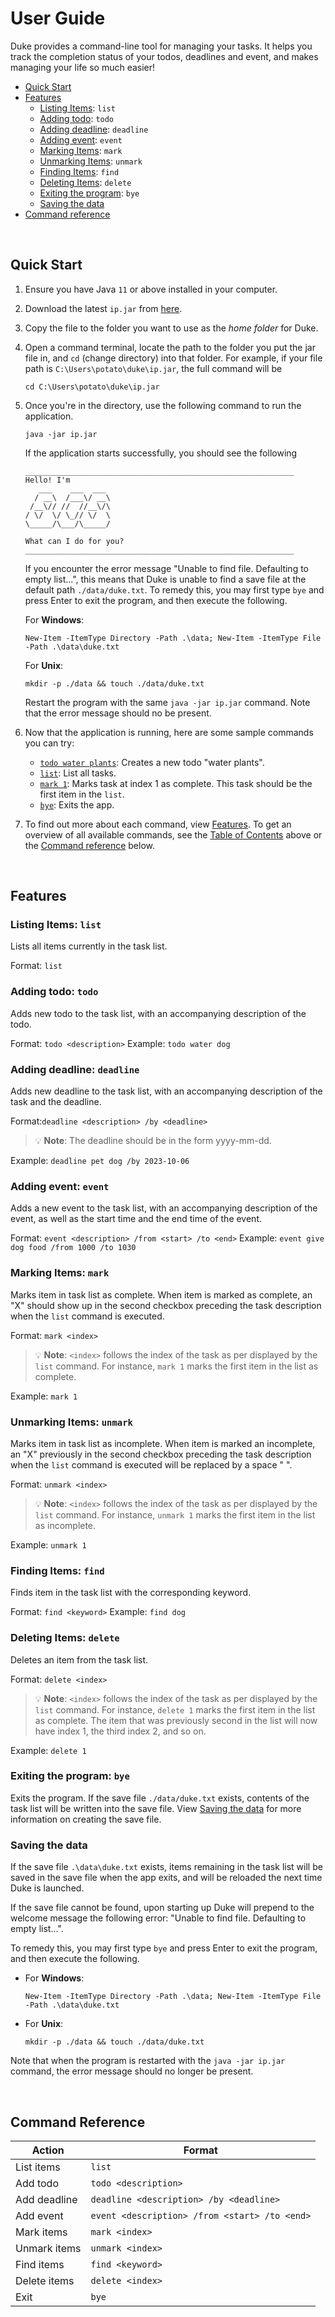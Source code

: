 # User Guide 

Duke provides a command-line tool for managing your tasks. It helps you track the completion status of your todos, deadlines and event, and makes managing your life so much easier! 

- [Quick Start](#quick-start)
- [Features](#features)
    - [Listing Items](#listing-items-list): `list`
    - [Adding todo](#adding-todo-todo): `todo`
    - [Adding deadline](#adding-deadline-deadline): `deadline`
    - [Adding event](#adding-event-event): `event`
    - [Marking Items](#marking-items-mark): `mark`
    - [Unmarking Items](#unmarking-items-unmark): `unmark`
    - [Finding Items](#finding-items-find): `find`
    - [Deleting Items](#deleting-items-delete): `delete`
    - [Exiting the program](#exiting-the-program-bye): `bye`
    - [Saving the data](#saving-the-data)
- [Command reference](#command-reference)
    
<br />

## Quick Start
1. Ensure you have Java `11` or above installed in your computer. 
2. Download the latest `ip.jar` from [here](https://github.com/lctxct/ip/releases/tag/A-Release).
3. Copy the file to the folder you want to use as the *home folder* for Duke. 
4. Open a command terminal, locate the path to the folder you put the jar file in, and `cd` (change directory) into that folder. For example, if your file path is `C:\Users\potato\duke\ip.jar`, the full command will be 
    ```
    cd C:\Users\potato\duke\ip.jar
    ```
5. Once you're in the directory, use the following command to run the application.
    ```
    java -jar ip.jar
    ```
    If the application starts successfully, you should see the following
    ```
    ____________________________________________________________
    Hello! I'm
       ___    ___  ___
      / __\  /___\/ __\
     /__\// //  //__\/\
    / \/  \/ \_// \/  \
    \_____/\___/\_____/

    What can I do for you?
    ____________________________________________________________
    ```
    If you encounter the error message "Unable to find file. Defaulting to empty list...", this means that Duke is unable to find a save file at the default path `./data/duke.txt`. To remedy this, you may first type `bye` and press Enter to exit the program, and then execute the following. 
    
    For **Windows**: 
    ```
    New-Item -ItemType Directory -Path .\data; New-Item -ItemType File -Path .\data\duke.txt
    ```
    For **Unix**: 
    ```
    mkdir -p ./data && touch ./data/duke.txt
    ```
    Restart the program with the same `java -jar ip.jar` command. Note that the error message should no be present. 
6. Now that the application is running, here are some sample commands you can try: 
    * [`todo water plants`](#adding-todo-todo): Creates a new todo "water plants". 
    * [`list`](#listing-items-list): List all tasks. 
    * [`mark 1`](#marking-items-mark): Marks task at index 1 as complete. This task should be the first item in the `list`.  
    * [`bye`](#exiting-the-program-bye): Exits the app.
7. To find out more about each command, view [Features](#features). To get an overview of all available commands, see the [Table of Contents](#user-guide) above or the [Command reference](#command-reference) below. 

<br />

## Features

### Listing Items: `list`
Lists all items currently in the task list. 

Format: `list` 

### Adding todo: `todo`
Adds new todo to the task list, with an accompanying description of the todo. 

Format: `todo <description>`
Example: `todo water dog`

### Adding deadline: `deadline`
Adds new deadline to the task list, with an accompanying description of the task and the deadline. 

Format:`deadline <description> /by <deadline>`
> :bulb: **Note**: The deadline should be in the form yyyy-mm-dd. 

Example: `deadline pet dog /by 2023-10-06`

### Adding event: `event`
Adds a new event to the task list, with an accompanying description of the event, as well as the start time and the end time of the event. 

Format: `event <description> /from <start> /to <end>`
Example: `event give dog food /from 1000 /to 1030`

### Marking Items: `mark`
Marks item in task list as complete. When item is marked as complete, an "X" should show up in the second checkbox preceding the task description when the `list` command is executed. 

Format: `mark <index>`
> :bulb: **Note**: `<index>` follows the index of the task as per displayed by the `list` command. For instance, `mark 1` marks the first item in the list as complete. 

Example: `mark 1`

### Unmarking Items: `unmark`
Marks item in task list as incomplete.  When item is marked an incomplete, an "X" previously in the second checkbox preceding the task description when the `list` command is executed will be replaced by a space " ".

Format: `unmark <index>`
> :bulb: **Note**: `<index>` follows the index of the task as per displayed by the `list` command. For instance, `unmark 1` marks the first item in the list as incomplete. 

Example: `unmark 1`

### Finding Items: `find`
Finds item in the task list with the corresponding keyword. 

Format: `find <keyword>`
Example: `find dog`

### Deleting Items: `delete`
Deletes an item from the task list. 

Format: `delete <index>`
> :bulb: **Note**: `<index>` follows the index of the task as per displayed by the `list` command. For instance, `delete 1` marks the first item in the list as complete. The item that was previously second in the list will now have index 1, the third index 2, and so on. 

Example: `delete 1`

### Exiting the program: `bye`
Exits the program. If the save file `./data/duke.txt` exists, contents of the task list will be written into the save file. View [Saving the data](#saving-the-data) for more information on creating the save file. 

### Saving the data
If the save file `.\data\duke.txt` exists, items remaining in the task list will be saved in the save file when the app exits, and will be reloaded the next time Duke is launched. 

If the save file cannot be found, upon starting up Duke will prepend to the welcome message the following error: "Unable to find file. Defaulting to empty list...". 

To remedy this, you may first type `bye` and press Enter to exit the program, and then execute the following. 
    
- For **Windows**: 
    ```
    New-Item -ItemType Directory -Path .\data; New-Item -ItemType File -Path .\data\duke.txt
    ```
- For **Unix**: 
    ```
    mkdir -p ./data && touch ./data/duke.txt
    ```
Note that when the program is restarted with the `java -jar ip.jar` command, the error message should no longer be present. 

<br />

## Command Reference 

| Action       | Format                                        |
| ------------ | --------------------------------------------- |
| List items   | `list`                                        |
| Add todo     | `todo <description>`                          |
| Add deadline | `deadline <description> /by <deadline>`       |
| Add event    | `event <description> /from <start> /to <end>` |
| Mark items   | `mark <index>`                                |
| Unmark items | `unmark <index>`                              |
| Find items   | `find <keyword>`                              |
| Delete items | `delete <index>`                              |
| Exit         | `bye`                                         |

